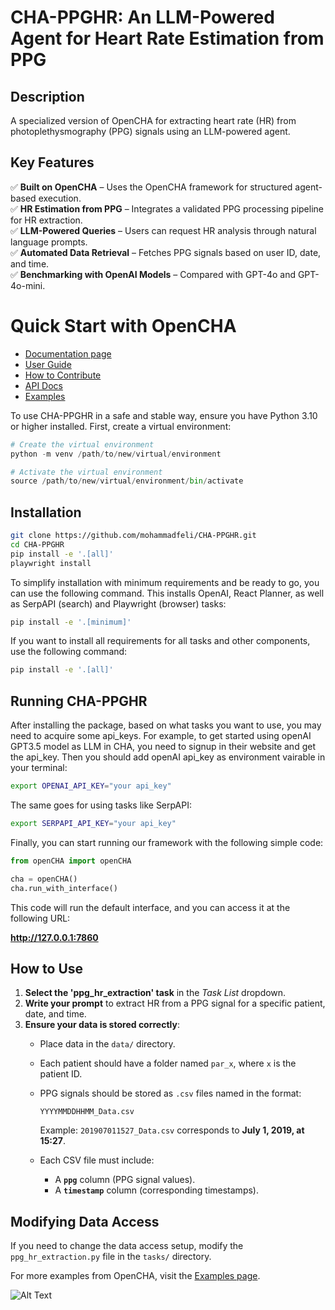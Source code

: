# CHA-PPGHR: An LLM-Powered Agent for Heart Rate Estimation from PPG

## Description
A specialized version of OpenCHA for extracting heart rate (HR) from photoplethysmography (PPG) signals using an LLM-powered agent.

## Key Features
✅ **Built on OpenCHA** – Uses the OpenCHA framework for structured agent-based execution.  
✅ **HR Estimation from PPG** – Integrates a validated PPG processing pipeline for HR extraction.  
✅ **LLM-Powered Queries** – Users can request HR analysis through natural language prompts.  
✅ **Automated Data Retrieval** – Fetches PPG signals based on user ID, date, and time.  
✅ **Benchmarking with OpenAI Models** – Compared with GPT-4o and GPT-4o-mini.  

Quick Start with OpenCHA
===========
* [Documentation page](https://docs.opencha.com)
* [User Guide](https://docs.opencha.com/user_guide/index.html)
* [How to Contribute](https://docs.opencha.com/user_guide/contribute.html)
* [API Docs](https://docs.opencha.com/api/index.html)
* [Examples](https://docs.opencha.com/examples/index.html)

To use CHA-PPGHR in a safe and stable way, ensure you have Python 3.10 or higher installed. First, create a virtual environment:

```python
# Create the virtual environment
python -m venv /path/to/new/virtual/environment

# Activate the virtual environment
source /path/to/new/virtual/environment/bin/activate
```

Installation
-------------------

```bash
git clone https://github.com/mohammadfeli/CHA-PPGHR.git
cd CHA-PPGHR
pip install -e '.[all]'
playwright install
```

To simplify installation with minimum requirements and be ready to go, you can use the following command. This installs OpenAI, React Planner, as well as SerpAPI (search) and Playwright (browser) tasks:

```bash
pip install -e '.[minimum]'
```

If you want to install all requirements for all tasks and other components, use the following command:

```bash
pip install -e '.[all]'
```

Running CHA-PPGHR
-------------------

After installing the package, based on what tasks you want to use, you may need to acquire some api_keys. For example, to get started using openAI GPT3.5 model as LLM in CHA, you need to signup
in their website and get the api_key. Then you should add openAI api_key as environment vairable in your terminal:

```bash
export OPENAI_API_KEY="your api_key"
```

The same goes for using tasks like SerpAPI:

```bash
export SERPAPI_API_KEY="your api_key"
```

Finally, you can start running our framework with the following simple code:

```python
from openCHA import openCHA

cha = openCHA()
cha.run_with_interface()
```

This code will run the default interface, and you can access it at the following URL:

**http://127.0.0.1:7860**
## How to Use

1. **Select the 'ppg_hr_extraction' task** in the *Task List* dropdown.  
2. **Write your prompt** to extract HR from a PPG signal for a specific patient, date, and time.  
3. **Ensure your data is stored correctly**:  
   - Place data in the `data/` directory.  
   - Each patient should have a folder named `par_x`, where `x` is the patient ID.  
   - PPG signals should be stored as `.csv` files named in the format:  

     ```plaintext
     YYYYMMDDHHMM_Data.csv
     ```

     Example: `201907011527_Data.csv` corresponds to **July 1, 2019, at 15:27**.  
   - Each CSV file must include:  
     - A **`ppg`** column (PPG signal values).  
     - A **`timestamp`** column (corresponding timestamps).  

## Modifying Data Access
If you need to change the data access setup, modify the `ppg_hr_extraction.py` file in the `tasks/` directory.

For more examples from OpenCHA, visit the [Examples page](https://docs.opencha.com/examples/index.html).

![Alt Text](https://docs.opencha.com/_images/Interface.png)
